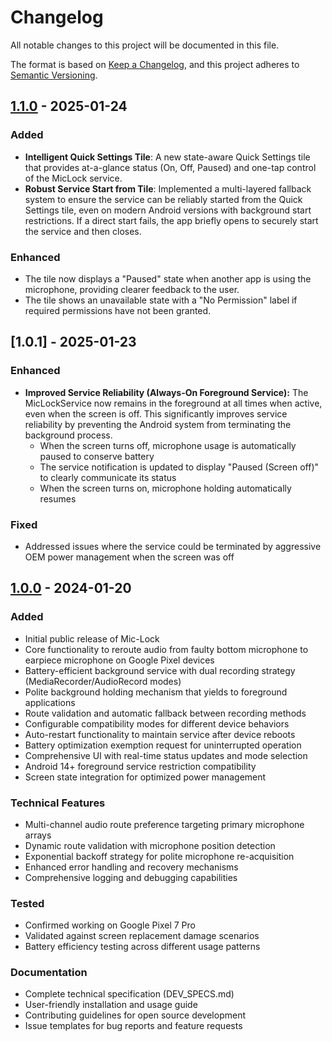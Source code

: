 # Changelog

All notable changes to this project will be documented in this file.

The format is based on [Keep a Changelog](https://keepachangelog.com/en/1.0.0/),
and this project adheres to [Semantic Versioning](https://semver.org/spec/v2.0.0.html).

## [1.1.0] - 2025-01-24

### Added
- **Intelligent Quick Settings Tile**: A new state-aware Quick Settings tile that provides at-a-glance status (On, Off, Paused) and one-tap control of the MicLock service.
- **Robust Service Start from Tile**: Implemented a multi-layered fallback system to ensure the service can be reliably started from the Quick Settings tile, even on modern Android versions with background start restrictions. If a direct start fails, the app briefly opens to securely start the service and then closes.

### Enhanced
- The tile now displays a "Paused" state when another app is using the microphone, providing clearer feedback to the user.
- The tile shows an unavailable state with a "No Permission" label if required permissions have not been granted.

## [1.0.1] - 2025-01-23

### Enhanced
- **Improved Service Reliability (Always-On Foreground Service):** The MicLockService now remains in the foreground at all times when active, even when the screen is off. This significantly improves service reliability by preventing the Android system from terminating the background process.
  - When the screen turns off, microphone usage is automatically paused to conserve battery
  - The service notification is updated to display "Paused (Screen off)" to clearly communicate its status
  - When the screen turns on, microphone holding automatically resumes

### Fixed
- Addressed issues where the service could be terminated by aggressive OEM power management when the screen was off

## [1.0.0] - 2024-01-20

### Added
- Initial public release of Mic-Lock
- Core functionality to reroute audio from faulty bottom microphone to earpiece microphone on Google Pixel devices
- Battery-efficient background service with dual recording strategy (MediaRecorder/AudioRecord modes)
- Polite background holding mechanism that yields to foreground applications
- Route validation and automatic fallback between recording methods
- Configurable compatibility modes for different device behaviors
- Auto-restart functionality to maintain service after device reboots
- Battery optimization exemption request for uninterrupted operation
- Comprehensive UI with real-time status updates and mode selection
- Android 14+ foreground service restriction compatibility
- Screen state integration for optimized power management

### Technical Features
- Multi-channel audio route preference targeting primary microphone arrays
- Dynamic route validation with microphone position detection
- Exponential backoff strategy for polite microphone re-acquisition
- Enhanced error handling and recovery mechanisms
- Comprehensive logging and debugging capabilities

### Tested
- Confirmed working on Google Pixel 7 Pro
- Validated against screen replacement damage scenarios
- Battery efficiency testing across different usage patterns

### Documentation
- Complete technical specification (DEV_SPECS.md)
- User-friendly installation and usage guide
- Contributing guidelines for open source development
- Issue templates for bug reports and feature requests

[1.1.0]: https://github.com/yourusername/mic-lock/releases/tag/v1.1.0
[1.0.0]: https://github.com/yourusername/mic-lock/releases/tag/v1.0.0
